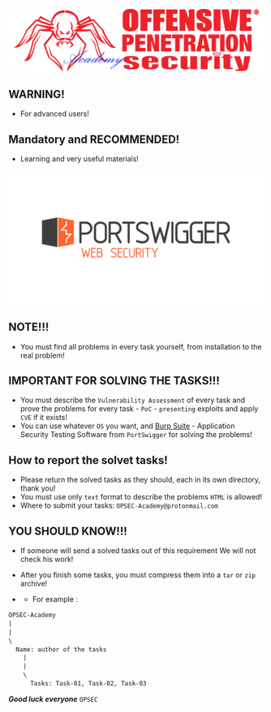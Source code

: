 ![](https://github.com/Offensive-Penetration-Security/OPSEC-Academy/blob/main/Docs/logo300-Academy.png)

## WARNING! 
- For advanced users! 

## Mandatory and RECOMMENDED!
- Learning and very useful materials!

[![](https://github.com/Offensive-Penetration-Security/OPSEC-Academy/blob/main/Docs/PORTSWIGGER.png)](https://portswigger.net/web-security/all-materials)

## NOTE!!! 
- You must find all problems in every task yourself, from installation to the real problem!

## IMPORTANT FOR SOLVING THE TASKS!!! 
- You must describe the `Vulnerability Assessment` of every task and prove the problems for every task - `PoC`  - `presenting` exploits and apply `CVE` if it exists!
- You can use whatever `OS` you want, and [Burp Suite](https://portswigger.net/burp/releases) - Application Security Testing Software from `PortSwigger` for solving the problems!

## How to report the solvet tasks!
- Please return the solved tasks as they should, each in its own directory, thank you! 
- You must use only `text` format to describe the problems `HTML` is allowed!
- Where to submit your tasks: `OPSEC-Academy@protonmail.com`

## YOU SHOULD KNOW!!!
- If someone will send a solved tasks out of this requirement We will not check his work!
- After you finish some tasks, you must compress them into a `tar` or `zip` archive!

- - For example :

```txt
OPSEC-Academy
|
|
\ 
  Name: author of the tasks
    |
    |
    \
      Tasks: Task-01, Task-02, Task-03
```


***Good luck everyone*** `OPSEC`
